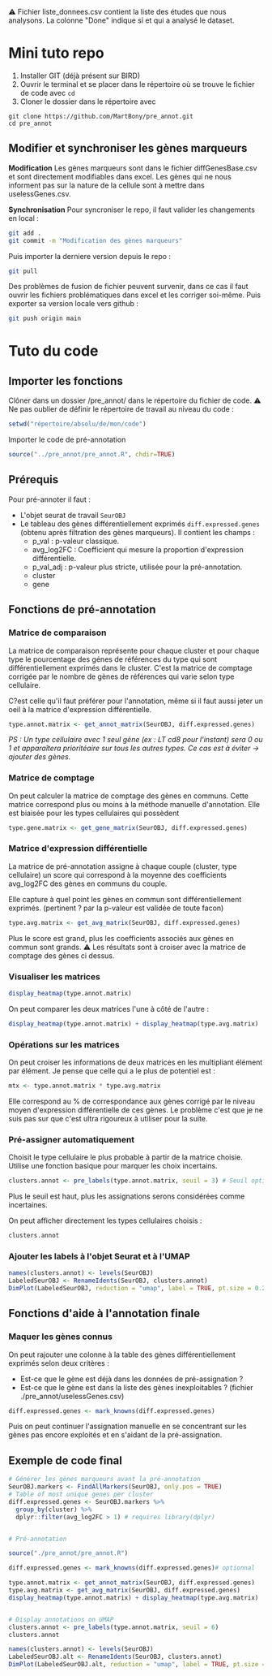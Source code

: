⚠️ Fichier liste_donnees.csv contient la liste des études que nous analysons. La colonne "Done" indique si et qui a analysé le dataset.

# Mini tuto repo
1) Installer GIT (déjà présent sur BIRD)
2) Ouvrir le terminal et se placer dans le répertoire où se trouve le fichier de code avec `cd`
3) Cloner le dossier dans le répertoire avec
```
git clone https://github.com/MartBony/pre_annot.git
cd pre_annot
```

## Modifier et synchroniser les gènes marqueurs
**Modification**
Les gènes marqueurs sont dans le fichier diffGenesBase.csv et sont directement modifiables dans excel.
Les gènes qui ne nous informent pas sur la nature de la cellule sont à mettre dans uselessGenes.csv.

**Synchronisation**
Pour syncroniser le repo, il faut valider les changements en local :
```Bash
git add .
git commit -m "Modification des gènes marqueurs"
```
Puis importer la derniere version depuis le repo :
```Bash
git pull
```
Des problèmes de fusion de fichier peuvent survenir, dans ce cas il faut ouvrir les fichiers problématiques dans excel et les corriger soi-même.
Puis exporter sa version locale vers github :
```Bash
git push origin main
```

# Tuto du code
## Importer les fonctions

Clôner dans un dossier /pre_annot/ dans le répertoire du fichier de code.
⚠️ Ne pas oublier de définir le répertoire de travail au niveau du code :
```R
setwd("répertoire/absolu/de/mon/code")
```

Importer le code de pré-annotation
```R
source("../pre_annot/pre_annot.R", chdir=TRUE)
```

## Prérequis

Pour pré-annoter il faut :
- L'objet seurat de travail `SeurOBJ`
- Le tableau des gènes différentiellement exprimés `diff.expressed.genes` (obtenu après filtration des gènes marqueurs). Il contient les champs :
	- p_val : p-valeur classique.
	- avg_log2FC : Coefficient qui mesure la proportion d'expression différentielle.
	- p_val_adj : p-valeur plus stricte, utilisée pour la pré-annotation.
	- cluster
	- gene

## Fonctions de pré-annotation

### Matrice de comparaison

La matrice de comparaison représente pour chaque cluster et pour chaque type le pourcentage des génes de références du type qui sont différentiellement exprimés dans le cluster. C'est la matrice de comptage corrigée par le nombre de gènes de références qui varie selon type cellulaire.

C?est celle qu'il faut préférer pour l'annotation, même si il faut aussi jeter un oeil à la matrice d'expression différentielle.

```R
type.annot.matrix <- get_annot_matrix(SeurOBJ, diff.expressed.genes)
```

*PS : Un type cellulaire avec 1 seul gène (ex : LT cd8 pour l'instant) sera 0 ou 1 et apparaîtera prioritéaire sur tous les autres types. Ce cas est à éviter $\to$ ajouter des gènes.*

### Matrice de comptage

On peut calculer la matrice de comptage des gènes en communs. Cette matrice correspond plus ou moins à la méthode manuelle d'annotation. Elle est biaisée pour les types cellulaires qui possèdent 
```R
type.gene.matrix <- get_gene_matrix(SeurOBJ, diff.expressed.genes)
```

### Matrice d'expression différentielle
La matrice de pré-annotation assigne à chaque couple (cluster, type cellulaire) un score qui correspond à la moyenne des coefficients avg_log2FC des gènes en communs du couple.

Elle capture à quel point les gènes en commun sont différentiellement exprimés. (pertinent ? par la p-valeur est validée de toute facon)

```R
type.avg.matrix <- get_avg_matrix(SeurOBJ, diff.expressed.genes)
```

Plus le score est grand, plus les coefficients associés aux gènes en commun sont grands.
⚠️ Les résultats sont à croiser avec la matrice de comptage des gènes ci dessus.


### Visualiser les matrices
```R
display_heatmap(type.annot.matrix)
```

On peut comparer les deux matrices l'une à côté de l'autre :
```R
display_heatmap(type.annot.matrix) + display_heatmap(type.avg.matrix)
```

### Opérations sur les matrices
On peut croiser les informations de deux matrices en les multipliant élément par élément.
Je pense que celle qui a le plus de potentiel est :
```r
mtx <- type.annot.matrix * type.avg.matrix
```

Elle correspond au % de correspondance aux gènes corrigé par le niveau moyen d'expression différentielle de ces gènes.
Le problème c'est que je ne suis pas sur que c'est ultra rigoureux à utiliser pour la suite.


### Pré-assigner automatiquement

Choisit le type cellulaire le plus probable à partir de la matrice choisie. Utilise une fonction basique pour marquer les choix incertains.
```R
clusters.annot <- pre_labels(type.annot.matrix, seuil = 3) # Seuil optionnel
```

Plus le seuil est haut, plus les assignations serons considérées comme incertaines.

On peut afficher directement les types cellulaires choisis :
```R
clusters.annot
```

### Ajouter les labels à l'objet Seurat et à l'UMAP
```R
names(clusters.annot) <- levels(SeurOBJ)
LabeledSeurOBJ <- RenameIdents(SeurOBJ, clusters.annot)
DimPlot(LabeledSeurOBJ, reduction = "umap", label = TRUE, pt.size = 0.25) + NoLegend()
```


## Fonctions d'aide à l'annotation finale

### Maquer les gènes connus

On peut rajouter une colonne à la table des gènes différentiellement exprimés selon deux critères : 
- Est-ce que le gène est déjà dans les données de pré-assignation ?
- Est-ce que le gène est dans la liste des gènes inexploitables ? (fichier ./pre_annot/uselessGenes.csv)
```R
diff.expressed.genes <- mark_knowns(diff.expressed.genes)
```

Puis on peut continuer l'assignation manuelle en se concentrant sur les gènes pas encore exploités et en s'aidant de la pré-assignation.






## Exemple de code final
```R
# Générer les gènes marqueurs avant la pré-annotation
SeurOBJ.markers <- FindAllMarkers(SeurOBJ, only.pos = TRUE)
# Table of most unique genes per cluster
diff.expressed.genes <- SeurOBJ.markers %>%
  group_by(cluster) %>%
  dplyr::filter(avg_log2FC > 1) # requires library(dplyr)


# Pré-annotation

source("./pre_annot/pre_annot.R")

diff.expressed.genes <- mark_knowns(diff.expressed.genes)# optionnal 

type.annot.matrix <- get_annot_matrix(SeurOBJ, diff.expressed.genes)
type.avg.matrix <- get_avg_matrix(SeurOBJ, diff.expressed.genes)
display_heatmap(type.annot.matrix) + display_heatmap(type.avg.matrix)


# Display annotations on UMAP
clusters.annot <- pre_labels(type.annot.matrix, seuil = 6)
clusters.annot

names(clusters.annot) <- levels(SeurOBJ)
LabeledSeurOBJ.alt <- RenameIdents(SeurOBJ, clusters.annot)
DimPlot(LabeledSeurOBJ.alt, reduction = "umap", label = TRUE, pt.size = 0.25) + NoLegend()

```
